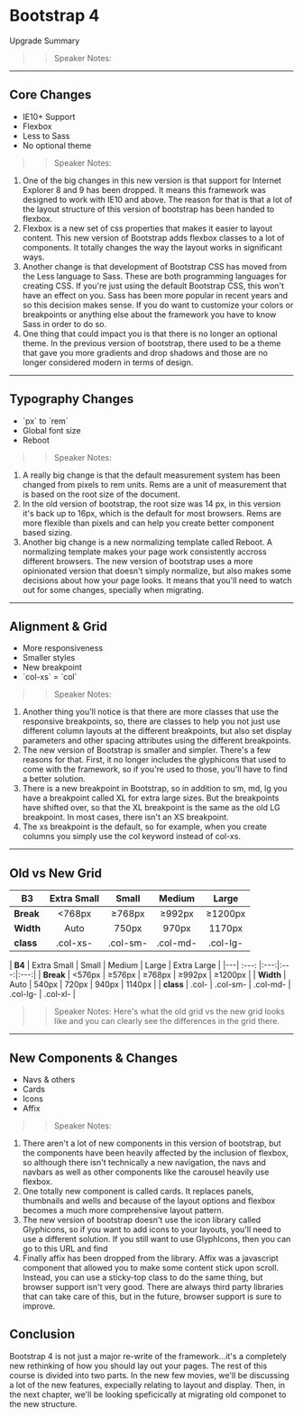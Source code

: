 <!-- .slide: data-state="title" -->
# Bootstrap 4
Upgrade Summary

>> Speaker Notes:

---

## Core Changes

<ul>
	<li class="fragment">IE10+ Support</li>
	<li class="fragment">Flexbox</li>
	<li class="fragment">Less to Sass</li>
	<li class="fragment">No optional theme</li>
</ul>

>> Speaker Notes:
1. One of the big changes in this new version is that support for Internet Explorer 8 and 9 has been dropped. It means this framework was designed to work with IE10 and above. The reason for that is that a lot of the layout structure of this version of bootstrap has been handed to flexbox.
2. Flexbox is a new set of css properties that makes it easier to layout content. This new version of Bootstrap adds flexbox classes to a lot of components. It totally changes the way the layout works in significant ways.
3. Another change is that development of Bootstrap CSS has moved from the Less language to Sass. These are both programming languages for creating CSS. If you're just using the default Bootstrap CSS, this won't have an effect on you. Sass has been more popular in recent years and so this decision makes sense. If you do want to customize your colors or breakpoints or anything else about the framework you have to know Sass in order to do so.
4. One thing that could impact you is that there is no longer an optional theme. In the previous version of bootstrap, there used to be a theme that gave you more gradients and drop shadows and those are no longer considered modern in terms of design.

---

## Typography Changes

<ul>
	<li class="fragment">`px` to `rem`</li>
	<li class="fragment">Global font size</li>
	<li class="fragment">Reboot</li>
</ul>

>> Speaker Notes:
1. A really big change is that the default measurement system has been changed from pixels to rem units. Rems are a unit of measurement that is based on the root size of the document. 
2. In the old version of bootstrap, the root size was 14 px, in this version it's back up to 16px, which is the default for most browsers. Rems are more flexible than pixels and can help you create better component based sizing.
1. Another big change is a new normalizing template called Reboot. A normalizing template makes your page work consistently accross different browsers. The new version of bootstrap uses a more opinionated version that doesn't simply normalize, but also makes some decisions about how your page looks. It means that you'll need to watch out for some changes, specially when migrating.

---

## Alignment &amp; Grid

<ul>
	<li class="fragment">More responsiveness</li>
	<li class="fragment">Smaller styles</li>
	<li class="fragment">New breakpoint</li>
	<li class="fragment">`col-xs` = `col`</li>
</ul>

>> Speaker Notes:
1. Another thing you'll notice is that there are more classes that use the responsive breakpoints, so, there are classes to help you not just use different column layouts at the different breakpoints, but also set display parameters and other spacing attributes using the different breakpoints.
1. The new version of Bootstrap is smaller and simpler. There's a few reasons for that. First, it no longer includes the glyphicons that used to come with the framework, so if you're used to those, you'll have to find a better solution.
1. There is a new breakpoint in Bootstrap, so in addition to sm, md, lg you have a breakpoint called XL for extra large sizes. But the breakpoints have shifted over, so that the XL breakpoint is the same as the old LG breakpoint. In most cases, there isn't an XS breakpoint.
1. The xs breakpoint is the default, so for example, when you create columns you simply use the col keyword instead of col-xs.

---

## Old vs New Grid

| **B3** |  Extra Small | Small | Medium | Large |
|---| :---: |:---:|:---:|:---:|
| **Break** | <768px | ≥768px | ≥992px | ≥1200px |
| **Width** | Auto | 750px | 970px | 1170px |
| **class** | .col-xs- | .col-sm- | .col-md- | .col-lg- |

| **B4** | Extra Small | Small | Medium | Large | Extra Large |
|---| :---: |:---:|:---:|:---:|
| **Break** | <576px | ≥576px | ≥768px | ≥992px | ≥1200px |
| **Width** | Auto | 540px | 720px | 940px | 1140px |
| **class** | .col- | .col-sm- | .col-md- | .col-lg- | .col-xl- |
<!-- .element: style="margin-top: 20px" -->

>> Speaker Notes:
Here's what the old grid vs the new grid looks like and you can clearly see the differences in the grid there.

---

## New Components &amp; Changes

<ul>
	<li class="fragment">Navs &amp; others</li>
	<li class="fragment">Cards</li>
	<li class="fragment">Icons</li>
	<li class="fragment">Affix</li>
</ul>

>> Speaker Notes:
1. There aren't a lot of new components in this version of bootstrap, but the components have been heavily affected by the inclusion of flexbox, so although there isn't technically a new navigation, the navs and navbars as well as other components like the carousel heavily use flexbox.
2. One totally new component is called cards. It replaces panels, thumbnails and wells and because of the layout options and flexbox becomes a much more comprehensive layout pattern.
3. The new version of bootstrap doesn't use the icon library called Glyphicons, so if you want to add icons to your layouts, you'll need to use a different solution. If you still want to use GlyphIcons, then you can go to this URL and find
3. Finally affix has been dropped from the library. Affix was a javascript component that allowed you to make some content stick upon scroll. Instead, you can use a sticky-top class to do the same thing, but browser support isn't very good. There are always third party libraries that can take care of this, but in the future, browser support is sure to improve.


## Conclusion
Bootstrap 4 is not just a major re-write of the framework...it's a completely new rethinking of how you should lay out your pages. The rest of this course is divided into two parts. In the new few movies, we'll be discussing a lot of the new features, expecially relating to layout and display. Then, in the next chapter, we'll be looking speficically at migrating old componet to the new structure.